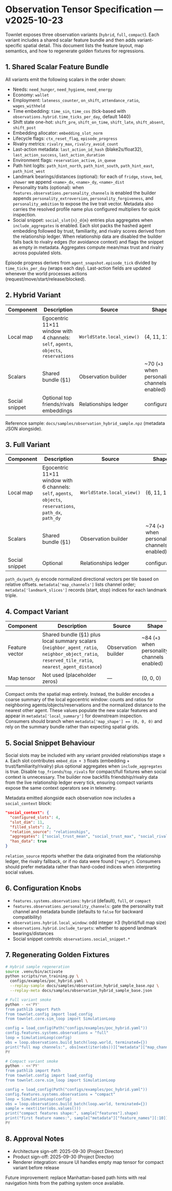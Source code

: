 # Observation Tensor Specification — v2025-10-23

Townlet exposes three observation variants (`hybrid`, `full`, `compact`). Each
variant includes a shared scalar feature bundle and then adds variant-specific
spatial detail. This document lists the feature layout, map semantics, and how
to regenerate golden fixtures for regressions.

## 1. Shared Scalar Feature Bundle

All variants emit the following scalars in the order shown:

- Needs: `need_hunger`, `need_hygiene`, `need_energy`
- Economy: `wallet`
- Employment: `lateness_counter`, `on_shift`, `attendance_ratio`, `wages_withheld`
- Time embedding: `time_sin`, `time_cos` (tick-based with
  `observations.hybrid.time_ticks_per_day`, default 1440)
- Shift state one-hot: `shift_pre`, `shift_on_time`, `shift_late`, `shift_absent`, `shift_post`
- Embedding allocator: `embedding_slot_norm`
- Lifecycle flags: `ctx_reset_flag`, `episode_progress`
- Rivalry metrics: `rivalry_max`, `rivalry_avoid_count`
- Last-action metadata: `last_action_id_hash` (blake2s/float32), `last_action_success`,
  `last_action_duration`
- Environment flags: `reservation_active`, `in_queue`
- Path hint logits: `path_hint_north`, `path_hint_south`, `path_hint_east`, `path_hint_west`
- Landmark bearings/distances (optional): for each of `fridge`, `stove`, `bed`, `shower`
  we append `<name>_dx`, `<name>_dy`, `<name>_dist`
- Personality traits (optional): when `features.observations.personality_channels`
  is enabled the builder appends `personality_extroversion`,
  `personality_forgiveness`, and `personality_ambition` to expose the live trait
  vector. Metadata also carries the resolved profile name plus configured
  multipliers for quick inspection.
- Social snippet: `social_slot{n}_d{m}` entries plus aggregates when
  `include_aggregates` is enabled. Each slot packs the hashed agent embedding
  followed by trust, familiarity, and rivalry scores derived from the relationship
  ledger. When relationship data are disabled the builder falls back to rivalry
  edges (for avoidance context) and flags the snippet as empty in metadata.
  Aggregates compute mean/max trust and rivalry across populated slots.

Episode progress derives from `agent_snapshot.episode_tick` divided by
`time_ticks_per_day` (wraps each day). Last-action fields are updated whenever the
world processes actions (request/move/start/release/blocked).

## 2. Hybrid Variant

| Component | Description | Source | Shape |
| --- | --- | --- | --- |
| Local map | Egocentric 11×11 window with 4 channels: `self`, `agents`, `objects`, `reservations` | `WorldState.local_view()` | (4, 11, 11) |
| Scalars | Shared bundle (§1) | Observation builder | ~70 (`+3` when personality channels enabled) |
| Social snippet | Optional top friends/rivals embeddings | Relationships ledger | configurable |

Reference sample: `docs/samples/observation_hybrid_sample.npz` (metadata JSON alongside).

## 3. Full Variant

| Component | Description | Source | Shape |
| --- | --- | --- | --- |
| Local map | Egocentric 11×11 window with 6 channels: `self`, `agents`, `objects`, `reservations`, `path_dx`, `path_dy` | `WorldState.local_view()` | (6, 11, 11) |
| Scalars | Shared bundle (§1) | Observation builder | ~74 (`+3` when personality channels enabled) |
| Social snippet | Optional | Relationships ledger | configurable |

`path_dx/path_dy` encode normalized directional vectors per tile based on relative offsets.
`metadata['map_channels']` lists channel order; `metadata['landmark_slices']` records
(start, stop) indices for each landmark triple.

## 4. Compact Variant

| Component | Description | Source | Shape |
| --- | --- | --- | --- |
| Feature vector | Shared bundle (§1) plus local summary scalars (`neighbor_agent_ratio`, `neighbor_object_ratio`, `reserved_tile_ratio`, `nearest_agent_distance`) | Observation builder | ~84 (`+3` when personality channels enabled) |
| Map tensor | Not used (placeholder zeros) | — | (0, 0, 0) |

Compact omits the spatial map entirely. Instead, the builder encodes a coarse
summary of the local egocentric window: counts and ratios for neighboring
agents/objects/reservations and the normalized distance to the nearest other
agent. These values populate the new scalar features and appear in
`metadata['local_summary']` for downstream inspection. Consumers should branch
when `metadata['map_shape'] == (0, 0, 0)` and rely on the summary bundle rather
than expecting spatial grids.

## 5. Social Snippet Behaviour

Social slots may be included with any variant provided relationships stage ≥ `A`. Each
slot contributes `embed_dim + 3` floats (embedding + trust/familiarity/rivalry) plus
optional aggregates when `include_aggregates` is true. Disable `top_friends`/`top_rivals`
for compact/full fixtures when social context is unnecessary. The builder now backfills
friendship/rivalry data from the live relationship ledger every tick, ensuring compact
variants expose the same context operators see in telemetry.

Metadata emitted alongside each observation now includes a `social_context` block:

```json
"social_context": {
  "configured_slots": 4,
  "slot_dim": 11,
  "filled_slots": 2,
  "relation_source": "relationships",
  "aggregates": ["social_trust_mean", "social_trust_max", "social_rivalry_mean", "social_rivalry_max"],
  "has_data": true
}
```

`relation_source` reports whether the data originated from the relationship ledger,
the rivalry fallback, or if no data were found (`"empty"`). Consumers should prefer
metadata rather than hard-coded indices when interpreting social values.

## 6. Configuration Knobs

- `features.systems.observations`: `hybrid` (default), `full`, or `compact`
- `features.observations.personality_channels`: gate the personality trait channel
  and metadata bundle (defaults to `false` for backward compatibility)
- `observations.hybrid.local_window`: odd integer ≥3 (hybrid/full map size)
- `observations.hybrid.include_targets`: whether to append landmark bearings/distances
- Social snippet controls: `observations.social_snippet.*`

## 7. Regenerating Golden Fixtures

```bash
# Hybrid sample regeneration
source .venv/bin/activate
python scripts/run_training.py \
  configs/examples/poc_hybrid.yaml \
  --replay-sample docs/samples/observation_hybrid_sample_base.npz \
  --replay-meta docs/samples/observation_hybrid_sample_base.json

# Full variant smoke
python - <<'PY'
from pathlib import Path
from townlet.config import load_config
from townlet.core.sim_loop import SimulationLoop

config = load_config(Path("configs/examples/poc_hybrid.yaml"))
config.features.systems.observations = "full"
loop = SimulationLoop(config)
obs = loop.observations.build_batch(loop.world, terminated={})
print("full map channels:", obs[next(iter(obs))]["metadata"]["map_channels"])
PY

# Compact variant smoke
python - <<'PY'
from pathlib import Path
from townlet.config import load_config
from townlet.core.sim_loop import SimulationLoop

config = load_config(Path("configs/examples/poc_hybrid.yaml"))
config.features.systems.observations = "compact"
loop = SimulationLoop(config)
obs = loop.observations.build_batch(loop.world, terminated={})
sample = next(iter(obs.values()))
print("compact features shape:", sample["features"].shape)
print("first feature names:", sample["metadata"]["feature_names"][:10])
PY
```

## 8. Approval Notes

- Architecture sign-off: 2025-09-30 (Project Director)
- Product sign-off: 2025-09-30 (Project Director)
- Renderer integration: ensure UI handles empty map tensor for compact variant before release

Future improvement: replace Manhattan-based path hints with real navigation hints from
the pathing system once available.
